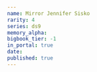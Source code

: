 ```yaml
---
name: Mirror Jennifer Sisko
rarity: 4
series: ds9
memory_alpha:
bigbook_tier: -1
in_portal: true
date:
published: true
---
```



